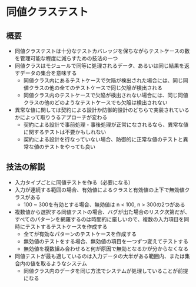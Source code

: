 # 同値クラステスト

## 概要
- 同値クラステストは十分なテストカバレッジを保ちながらテストケースの数を管理可能な程度に減らすための技法の一つ
- 同値クラスはモジュールで同等に処理されるデータ、あるいは同じ結果を返すデータの集合を意味する
    - 同値クラス内にあるテストケースで欠陥が検出された場合には、同じ同値クラスの他の全てのテストケースで同じ欠陥が検出される
    - 同値クラス内のテストケースで欠陥が検出されない場合には、同じ同値クラスの他のどのようなテストケースでも欠陥は検出されない
- 異常な値に関しては契約による設計か防御的設計のどちらで実装されているかによって取りうるアプローチが変わる
    - 契約による設計で事前処理・事後処理が正常になされるなら、異常な値に関するテストは不要かもしれない
    - 契約による設計を行なっていない場合、防御的に正常な値のテストと異常な値のテストをやっても良い

## 技法の解説
- 入力タイプごとに同値テストを作る（必要になる）
- 入力が連続する範囲の場合、有効値によるクラスと有効値の上下で無効値クラスがある
    - 100 ~ 300を有効とする場合、無効値は n < 100, n > 300の2つがある
- 複数値から選択する同値テストの場合、バグが出た場合のリスク次第だが、すべてのパターンを網羅するのは時間的に厳しいので、複数の入力項目を同時にテストするテストケースを作成する
    - 全てが有効なパターンのテストケースを作成する
    - 無効値のテストをする場合、無効値の項目を一つずつ変えてテストする
    - 無効値を複数組み合わせると何が原因で無効となるかが分からなくなる
- 同値テストが最も適しているのは入力データの大半がある範囲内、または集合内の値を取るようなシステム
    - 同値クラス内のデータを同じ方法でシステムが処理していることが前提になる

